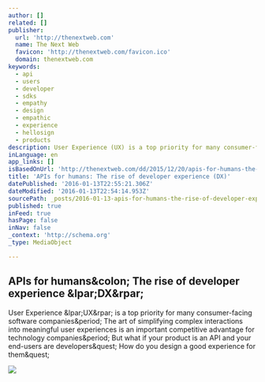 ```yaml
---
author: []
related: []
publisher:
  url: 'http://thenextweb.com'
  name: The Next Web
  favicon: 'http://thenextweb.com/favicon.ico'
  domain: thenextweb.com
keywords:
  - api
  - users
  - developer
  - sdks
  - empathy
  - design
  - empathic
  - experience
  - hellosign
  - products
description: User Experience (UX) is a top priority for many consumer-facing software companies. The art of simplifying complex interactions into meaningful user experiences is an important competitive advantage for technology companies. But what if your product is an API and your end-users are developers? How do you design a good experience for them?
inLanguage: en
app_links: []
isBasedOnUrl: 'http://thenextweb.com/dd/2015/12/20/apis-for-humans-the-rise-of-developer-experience-dx/'
title: 'APIs for humans: The rise of developer experience (DX)'
datePublished: '2016-01-13T22:55:21.306Z'
dateModified: '2016-01-13T22:54:14.953Z'
sourcePath: _posts/2016-01-13-apis-for-humans-the-rise-of-developer-experience-dx.md
published: true
inFeed: true
hasPage: false
inNav: false
_context: 'http://schema.org'
_type: MediaObject

---
```

<article style=""><h1>APIs for humans&amp;colon; The rise of developer experience &amp;lpar;DX&amp;rpar;</h1><p>User Experience &amp;lpar;UX&amp;rpar; is a top priority for many consumer-facing software companies&amp;period; The art of simplifying complex interactions into meaningful user experiences is an important competitive advantage for technology companies&amp;period; But what if your product is an API and your end-users are developers&amp;quest; How do you design a good experience for them&amp;quest;</p><img src="http://cdn1.tnwcdn.com/wp-content/blogs.dir/1/files/2015/12/Screen-Shot-2015-12-20-at-12.14.24-AM.png" /></article>